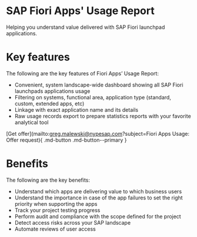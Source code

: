 # SAP Fiori Apps' Usage Report
Helping you understand value delivered with SAP Fiori launchpad applications.

# Key features
The following are the key features of Fiori Apps’ Usage Report:

-   Convenient, system landscape-wide dashboard showing all SAP Fiori launchpads applications usage 
-   Filtering on systems, functional area, application type (standard, custom, extended apps, etc)
-   Linkage with exact application name and its details
-   Raw usage records export to prepare statistics reports with your favorite analytical tool

[Get offer](mailto:greg.malewski@nypesap.com?subject=Fiori Apps Usage: Offer request){ .md-button .md-button--primary }
# Benefits
The following are the key benefits:

-   Understand which apps are delivering value to which business users
-   Understand the importance in case of the app failures to set the right priority when supporting the apps
-   Track your project testing progress
-   Perform audit and compliance with the scope defined for the project
-   Detect access risks across your SAP landscape
-   Automate reviews of user access